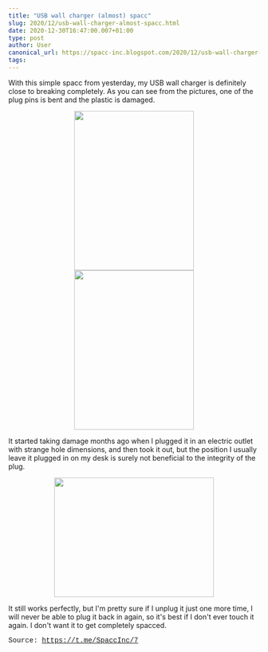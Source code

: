 ```yaml
---
title: "USB wall charger (almost) spacc"
slug: 2020/12/usb-wall-charger-almost-spacc.html
date: 2020-12-30T16:47:00.007+01:00
type: post
author: User
canonical_url: https://spacc-inc.blogspot.com/2020/12/usb-wall-charger-almost-spacc.html
tags: 
---
```


<p>With this simple spacc from yesterday, my USB wall charger is definitely close to breaking completely. As you can see from the pictures, one of the plug pins is bent and the plastic is damaged.</p><div class="separator" style="clear: both; text-align: center;"><a href="https://blogger.googleusercontent.com/img/b/R29vZ2xl/AVvXsEjBHDKpf0I7pm4KVEGi8Wcyvg3SEtveBOEq5nKOikl0wlYa2NRumkC6cAOZ2xu0q0nXaTzr8lh1CRXI79f1DIe9K1Y6UbNNXRjruWaDG0qDyYPYAri5wa1G1neewhfQL3Xm0hCeiq5oHUKChHxby3Jg1EzFpwINTb-T9mQu7HUg9iV978_zcMiPD6Kzflkp/s4160/IMG_20201229_180033.jpg" style="margin-left: 1em; margin-right: 1em;"><img border="0" data-original-height="4160" data-original-width="3120" height="320" src="https://blogger.googleusercontent.com/img/b/R29vZ2xl/AVvXsEjBHDKpf0I7pm4KVEGi8Wcyvg3SEtveBOEq5nKOikl0wlYa2NRumkC6cAOZ2xu0q0nXaTzr8lh1CRXI79f1DIe9K1Y6UbNNXRjruWaDG0qDyYPYAri5wa1G1neewhfQL3Xm0hCeiq5oHUKChHxby3Jg1EzFpwINTb-T9mQu7HUg9iV978_zcMiPD6Kzflkp/s320/IMG_20201229_180033.jpg" width="240" /></a><a href="https://blogger.googleusercontent.com/img/b/R29vZ2xl/AVvXsEgOixfZSMsZdI_gKEPXyH0elV0Y6vtQk2pRUkVlfzBPIiSJvXShGotb_xRY1y6HOly4v6ITl6qcNyDFYRTgTgHPaqQtfkZgnI4tbGGrwn2mWxFnF4htfHpaF_ClJ4XGLQs7SwQAUVHHsCdIpQPS-agFuNEBvpA8z4pywlOE751DoUR1a2wmaW6BHb-CLSI3/s4160/IMG_20201229_180118.jpg" style="margin-left: 1em; margin-right: 1em;"><img border="0" data-original-height="4160" data-original-width="3120" height="320" src="https://blogger.googleusercontent.com/img/b/R29vZ2xl/AVvXsEgOixfZSMsZdI_gKEPXyH0elV0Y6vtQk2pRUkVlfzBPIiSJvXShGotb_xRY1y6HOly4v6ITl6qcNyDFYRTgTgHPaqQtfkZgnI4tbGGrwn2mWxFnF4htfHpaF_ClJ4XGLQs7SwQAUVHHsCdIpQPS-agFuNEBvpA8z4pywlOE751DoUR1a2wmaW6BHb-CLSI3/s320/IMG_20201229_180118.jpg" width="240" /></a></div><p>It started taking damage months ago when I plugged it in an electric outlet with strange hole dimensions, and then took it out, but the position I usually leave it plugged in on my desk is surely not beneficial to the integrity of the plug.</p><div class="separator" style="clear: both; text-align: center;"><a href="https://blogger.googleusercontent.com/img/b/R29vZ2xl/AVvXsEi4AS_D5nXoUSuWWxCRdS2DfNgKHAKRNeYojgo9ONeLzuje7eYGyboZAYZo1mDSjS6OdQGg5gK9P1VFQvLyNAu5BLQn52ZJ0Z5unBZkg-Lb8eOmxpZEEhwvSKi31yxUatcQXchkPCkUlNPdwPydzdoOqEYiKQviC_QVkVJqrjbf35_q1ATcDjYdOKgApp0L/s4160/IMG_20201230_164243.jpg" style="margin-left: 1em; margin-right: 1em;"><img border="0" data-original-height="3120" data-original-width="4160" height="240" src="https://blogger.googleusercontent.com/img/b/R29vZ2xl/AVvXsEi4AS_D5nXoUSuWWxCRdS2DfNgKHAKRNeYojgo9ONeLzuje7eYGyboZAYZo1mDSjS6OdQGg5gK9P1VFQvLyNAu5BLQn52ZJ0Z5unBZkg-Lb8eOmxpZEEhwvSKi31yxUatcQXchkPCkUlNPdwPydzdoOqEYiKQviC_QVkVJqrjbf35_q1ATcDjYdOKgApp0L/s320/IMG_20201230_164243.jpg" width="320" /></a></div><p>It still works perfectly, but I'm pretty sure if I unplug it just one more time, I will never be able to plug it back in again, so it's best if I don't ever touch it again. I don't want it to get completely spacced.</p><p><span style="font-family: courier;">Source:&nbsp;<a href="https://t.me/SpaccInc/7">https://t.me/SpaccInc/7</a></span></p><script async="" data-telegram-post="SpaccInc/7" data-width="100%" src="https://telegram.org/js/telegram-widget.js?22"></script>

